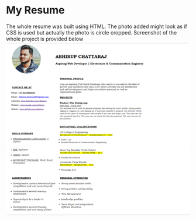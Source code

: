 # My Resume
The whole resume was built using HTML.
The photo added might look as if CSS is used but actually the photo is circle cropped.
Screenshot of the whole project is provided below
![Alt text](Images/Resume(HTML).png?raw=true "Picture 1")
![Alt text](Images/Resume(HTML)1.png?raw=true "Picture 2")
